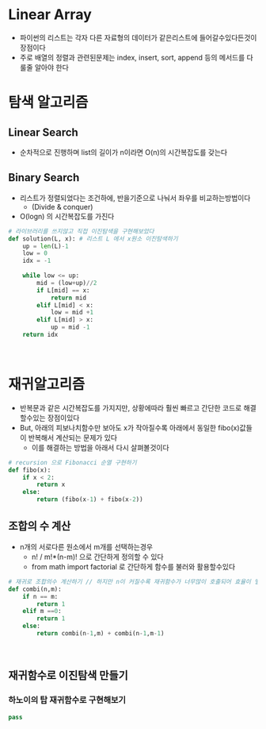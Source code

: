 # Linear Array
- 파이썬의 리스트는 각자 다른 자료형의 데이터가 같은리스트에 들어갈수있다든것이 장점이다
- 주로 배열의 정렬과 관련된문제는 index, insert, sort, append 등의 메서드를 다룰줄 알아야 한다

# 탐색 알고리즘
## Linear Search
- 순차적으로 진행하며 list의 길이가 n이라면 O(n)의 시간복잡도를 갖는다
## Binary Search
- 리스트가 정렬되었다는 조건하에, 반을기준으로 나눠서 좌우를 비교하는방법이다
  - (Divide & conquer)
- O(logn) 의 시간복잡도를 가진다
```python
# 라이브러리를 쓰지않고 직접 이진탐색을 구현해보았다
def solution(L, x): # 리스트 L 에서 x원소 이진탐색하기
    up = len(L)-1
    low = 0
    idx = -1
    
    while low <= up:
        mid = (low+up)//2
        if L[mid] == x:
            return mid
        elif L[mid] < x:
            low = mid +1
        elif L[mid] > x:
            up = mid -1
    return idx
```
<br>

# 재귀알고리즘
- 반복문과 같은 시간복잡도를 가지지만, 상황에따라 훨씬 빠르고 간단한 코드로 해결할수있는 장점이있다
- But, 아래의 피보나치함수만 보아도 x가 작아질수록 아래에서 동일한 fibo(x)값들이 반복해서 계산되는 문제가 있다
  - 이를 해결하는 방법을 아래서 다시 살펴볼것이다
```python
# recursion 으로 Fibonacci 순열 구현하기
def fibo(x):
    if x < 2:
        return x
    else:
        return (fibo(x-1) + fibo(x-2)) 
```

## 조합의 수 계산
- n개의 서로다른 원소에서 m개를 선택하는경우
  - n! / m!*(n-m)! 으로 간단하게 정의할 수 있다
  - from math import factorial 로 간단하게 함수를 불러와 활용할수있다
```python
# 재귀로 조합의수 계산하기 // 하지만 n이 커질수록 재귀함수가 너무많이 호출되어 효율이 떨어진다
def combi(n,m):
    if n == m:
        return 1
    elif m ==0:
        return 1
    else:
        return combi(n-1,m) + combi(n-1,m-1)
```
<br>

## 재귀함수로 이진탐색 만들기



### 하노이의 탑 재귀함수로 구현해보기
```python
pass
```


